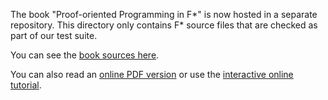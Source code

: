 The book "Proof-oriented Programming in F\*" is now hosted in a separate
repository. This directory only contains F\* source files that are checked
as part of our test suite.

You can see the [book sources here](https://github.com/FStarLang/PoP-in-FStar).

You can also read an [online PDF version](https://fstar-lang.org/tutorial/proof-oriented-programming-in-fstar.pdf)
or use the [interactive online tutorial](https://fstar-lang.org/tutorial/).
